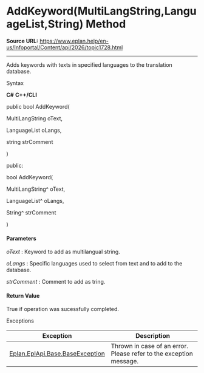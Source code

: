 # AddKeyword(MultiLangString,LanguageList,String) Method

**Source URL:** https://www.eplan.help/en-us/Infoportal/Content/api/2026/topic1728.html

---

Adds keywords with texts in specified languages to the translation database.

Syntax

**C#**
**C++/CLI**


public bool AddKeyword( 

   MultiLangString oText,

   LanguageList oLangs,

   string strComment

)

public:

bool AddKeyword( 

   MultiLangString^ oText,

   LanguageList^ oLangs,

   String^ strComment

)


#### Parameters

*oText*
:   Keyword to add as multilangual string.

*oLangs*
:   Specific languages used to select from text and to add to the database.

*strComment*
:   Comment to add as tring.

#### Return Value

True if operation was sucessfully completed.

Exceptions

| Exception | Description |
| --- | --- |
| [Eplan.EplApi.Base.BaseException](Eplan.EplApi.Baseu~Eplan.EplApi.Base.BaseException.html) | Thrown in case of an error. Please refer to the exception message. |
